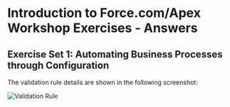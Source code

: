 Introduction to Force.com/Apex Workshop Exercises - Answers
===================================================================

## Exercise Set 1: Automating Business Processes through Configuration ##

The validation rule details are shown in the following screenshot:

![Validation Rule](https://lh3.googleusercontent.com/-qmop3FyDdhs/VGtbPmoKEEI/AAAAAAAABAs/lzC9YbGLmHI/w576-h628-no/Screen%2BShot%2B2014-11-18%2Bat%2B14.43.21.png)
